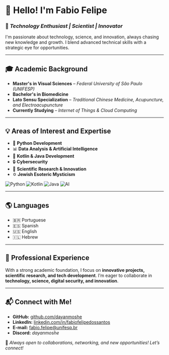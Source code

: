 # 🖖 Hello! I'm **Fabio Felipe**  
### 🚀 *Technology Enthusiast | Scientist | Innovator*  

I'm passionate about technology, science, and innovation, always chasing new knowledge and growth. I blend advanced technical skills with a strategic eye for opportunities.

---

## 🎓 Academic Background  
- **Master's in Visual Sciences** – *Federal University of São Paulo (UNIFESP)*  
- **Bachelor's in Biomedicine**  
- **Lato Sensu Specialization** – *Traditional Chinese Medicine, Acupuncture, and Electroacupuncture*  
- **Currently Studying** – *Internet of Things & Cloud Computing*  

---

## 💡 Areas of Interest and Expertise  
- 🐍 **Python Development**  
- 📊 **Data Analysis & Artificial Intelligence**  
- 📱 **Kotlin & Java Development**  
- 🔒 **Cybersecurity**  
- 🔬 **Scientific Research & Innovation**  
- ✡️ **Jewish Esoteric Mysticism**  

![Python](https://img.shields.io/badge/Python-3776AB?style=flat&logo=python&logoColor=white) ![Kotlin](https://img.shields.io/badge/Kotlin-0095D5?style=flat&logo=kotlin&logoColor=white) ![Java](https://img.shields.io/badge/Java-007396?style=flat&logo=java&logoColor=white) ![AI](https://img.shields.io/badge/AI-FF6F61?style=flat&logo=tensorflow&logoColor=white)

---

## 🌎 Languages  
- 🇧🇷 Portuguese  
- 🇪🇸 Spanish  
- 🇺🇸 English  
- 🇮🇱 Hebrew  

---

## 💼 Professional Experience  
With a strong academic foundation, I focus on **innovative projects, scientific research, and tech development**. I’m eager to collaborate in **technology, science, digital security, and innovation**.

---

## 📬 Connect with Me!  
- **GitHub:** [github.com/dayanmoshe](https://github.com/dayanmoshe)  
- **LinkedIn:** [linkedin.com/in/fabiofelipedossantos](https://www.linkedin.com/in/fabiofelipedossantos/)  
- **E-mail:** [fabio.felipe@unifesp.br](mailto:fabio.felipe@unifesp.br)  
- **Discord:** *dayanmoshe*  

📢 *Always open to collaborations, networking, and new opportunities! Let’s connect!*
